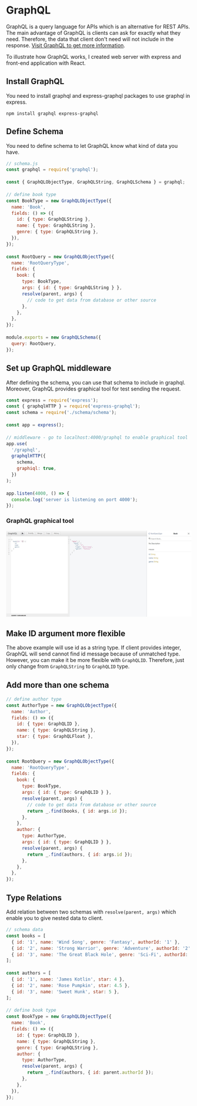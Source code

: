 # GraphQL

GraphQL is a query language for APIs which is an alternative for REST APIs. The main advantage of GraphQL is clients can ask for exactly what they need. Therefore, the data that client don't need will not include in the response. [Visit GraphQL to get more information](https://graphql.org/).

To illustrate how GraphQL works, I created web server with express and front-end application with React.

## Install GraphQL

You need to install graphql and express-graphql packages to use graphql in express.

```
npm install graphql express-graphql
```

## Define Schema

You need to define schema to let GraphQL know what kind of data you have.

```js
// schema.js
const graphql = require('graphql');

const { GraphQLObjectType, GraphQLString, GraphQLSchema } = graphql;

// define book type
const BookType = new GraphQLObjectType({
  name: 'Book',
  fields: () => ({
    id: { type: GraphQLString },
    name: { type: GraphQLString },
    genre: { type: GraphQLString },
  }),
});

const RootQuery = new GraphQLObjectType({
  name: 'RootQueryType',
  fields: {
    book: {
      type: BookType,
      args: { id: { type: GraphQLString } },
      resolve(parent, args) {
        // code to get data from database or other source
      },
    },
  },
});

module.exports = new GraphQLSchema({
  query: RootQuery,
});
```

## Set up GraphQL middleware

After defining the schema, you can use that schema to include in graphql. Moreover, GraphQL provides graphical tool for test sending the request.

```js
const express = require('express');
const { graphqlHTTP } = require('express-graphql');
const schema = require('./schema/schema');

const app = express();

// middleware - go to localhost:4000/graphql to enable graphical tool
app.use(
  '/graphql',
  graphqlHTTP({
    schema,
    graphiql: true,
  })
);

app.listen(4000, () => {
  console.log('server is listening on port 4000');
});
```

### GraphQL graphical tool

![image](images/graphql-gui.jpg)

## Make ID argument more flexible

The above example will use id as a string type. If client provides integer, GraphQL will send cannot find id message because of unmatched type. However, you can make it be more flexible with `GraphQLID`. Therefore, just only change from `GraphQLString` to `GraphQLID` type.

## Add more than one schema

```js
// define author type
const AuthorType = new GraphQLObjectType({
  name: 'Author',
  fields: () => ({
    id: { type: GraphQLID },
    name: { type: GraphQLString },
    star: { type: GraphQLFloat },
  }),
});

const RootQuery = new GraphQLObjectType({
  name: 'RootQueryType',
  fields: {
    book: {
      type: BookType,
      args: { id: { type: GraphQLID } },
      resolve(parent, args) {
        // code to get data from database or other source
        return _.find(books, { id: args.id });
      },
    },
    author: {
      type: AuthorType,
      args: { id: { type: GraphQLID } },
      resolve(parent, args) {
        return _.find(authors, { id: args.id });
      },
    },
  },
});
```

## Type Relations

Add relation between two schemas with `resolve(parent, args)` which enable you to give nested data to client.

```js
// schema data
const books = [
  { id: '1', name: 'Wind Song', genre: 'Fantasy', authorId: '1' },
  { id: '2', name: 'Strong Warrior', genre: 'Adventure', authorId: '2' },
  { id: '3', name: 'The Great Black Hole', genre: 'Sci-Fi', authorId: '3' },
];

const authors = [
  { id: '1', name: 'James Kotlin', star: 4 },
  { id: '2', name: 'Rose Pumpkin', star: 4.5 },
  { id: '3', name: 'Sweet Hunk', star: 5 },
];

// define book type
const BookType = new GraphQLObjectType({
  name: 'Book',
  fields: () => ({
    id: { type: GraphQLID },
    name: { type: GraphQLString },
    genre: { type: GraphQLString },
    author: {
      type: AuthorType,
      resolve(parent, args) {
        return _.find(authors, { id: parent.authorId });
      },
    },
  }),
});
```
